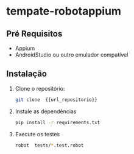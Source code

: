 # tempate-robotappium

## Pré Requisitos
  - Appium
  - AndroidStudio ou outro emulador compatível

## Instalação

1. Clone o repositório:

   ```bash
   git clone  {{url_repositorio}}

2. Instale as dependências
      ```bash
    pip install -r requirements.txt

3. Execute os testes
    ```bash
    robot  tests/*.test.robot
